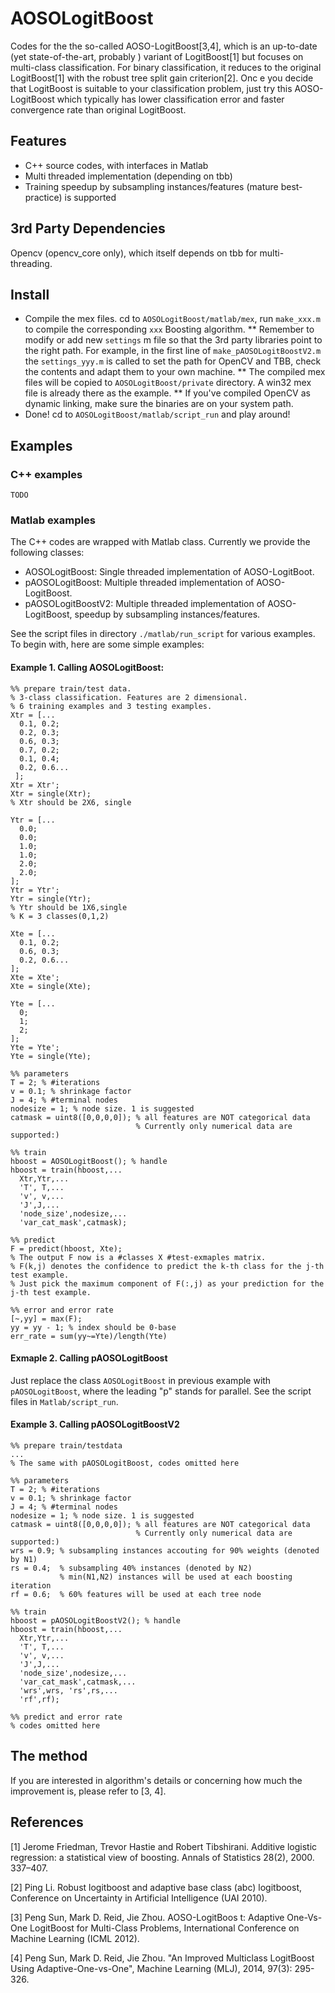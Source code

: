 AOSOLogitBoost
==============

Codes for the the so-called AOSO-LogitBoost[3,4], which is an up-to-date (yet state-of-the-art, probably ) variant of LogitBoost[1] but focuses on multi-class classification. For binary classification, it reduces to the original LogitBoost[1] with the robust tree split gain criterion[2]. Onc e you decide that LogitBoost is suitable to your classification problem, just try this AOSO-LogitBoost which typically has lower classification error and faster convergence rate than original LogitBoost. 

## Features
* C++ source codes, with interfaces in Matlab
* Multi threaded implementation (depending on tbb)
* Training speedup by subsampling instances/features (mature best-practice) is supported

## 3rd Party Dependencies
Opencv (opencv_core only), which itself depends on tbb for multi-threading.

## Install
* Compile the mex files. cd to `AOSOLogitBoost/matlab/mex`, run `make_xxx.m` to compile the corresponding `xxx` Boosting algorithm.
  ** Remember to modify or add new `settings` m file so that the 3rd party libraries point to the right path. For example, in the first line of `make_pAOSOLogitBoostV2.m` the `settings_yyy.m` is called to set the path for OpenCV and TBB, check the contents and adapt them to your own machine.
  ** The compiled mex files will be copied to `AOSOLogitBoost/private` directory. A win32 mex file is already there as the example.
  ** If you've compiled OpenCV as dynamic linking, make sure the binaries are on your system path.
* Done! cd to `AOSOLogitBoost/matlab/script_run` and play around!

## Examples
### C++ examples
    TODO
    
### Matlab examples   
The C++ codes are wrapped with Matlab class. Currently we provide the following classes:
* AOSOLogitBoost: Single threaded implementation of AOSO-LogitBoot.
* pAOSOLogitBoost: Multiple threaded implementation of AOSO-LogitBoost.
* pAOSOLogitBoostV2: Multiple threaded implementation of AOSO-LogitBoost, speedup by subsampling instances/features.

See the script files in directory `./matlab/run_script` for various examples. To begin with, here are some simple examples:

#### Example 1. Calling AOSOLogitBoost: 

    %% prepare train/test data. 
    % 3-class classification. Features are 2 dimensional. 
    % 6 training examples and 3 testing examples. 
    Xtr = [... 
      0.1, 0.2; 
      0.2, 0.3; 
      0.6, 0.3; 
      0.7, 0.2; 
      0.1, 0.4; 
      0.2, 0.6... 
     ]; 
    Xtr = Xtr'; 
    Xtr = single(Xtr); 
    % Xtr should be 2X6, single
    
    Ytr = [... 
      0.0; 
      0.0; 
      1.0; 
      1.0; 
      2.0; 
      2.0; 
    ]; 
    Ytr = Ytr'; 
    Ytr = single(Ytr); 
    % Ytr should be 1X6,single 
    % K = 3 classes(0,1,2)
    
    Xte = [... 
      0.1, 0.2; 
      0.6, 0.3; 
      0.2, 0.6... 
    ]; 
    Xte = Xte'; 
    Xte = single(Xte);
    
    Yte = [... 
      0; 
      1; 
      2; 
    ]; 
    Yte = Yte'; 
    Yte = single(Yte);
    
    %% parameters 
    T = 2; % #iterations 
    v = 0.1; % shrinkage factor 
    J = 4; % #terminal nodes 
    nodesize = 1; % node size. 1 is suggested 
    catmask = uint8([0,0,0,0]); % all features are NOT categorical data 
                                % Currently only numerical data are supported:)
        
    %% train 
    hboost = AOSOLogitBoost(); % handle 
    hboost = train(hboost,... 
      Xtr,Ytr,... 
      'T', T,... 
      'v', v,... 
      'J',J,... 
      'node_size',nodesize,... 
      'var_cat_mask',catmask);
    
    %% predict 
    F = predict(hboost, Xte); 
    % The output F now is a #classes X #test-exmaples matrix. 
    % F(k,j) denotes the confidence to predict the k-th class for the j-th test example. 
    % Just pick the maximum component of F(:,j) as your prediction for the j-th test example.
    
    %% error and error rate 
    [~,yy] = max(F); 
    yy = yy - 1; % index should be 0-base 
    err_rate = sum(yy~=Yte)/length(Yte) 

#### Exmaple 2. Calling pAOSOLogitBoost

Just replace the class `AOSOLogitBoost` in previous example with `pAOSOLogitBoost`, where the leading "p" stands for parallel. See the script files in `Matlab/script_run`.

#### Example 3. Calling pAOSOLogitBoostV2

    %% prepare train/testdata
    ...
    % The same with pAOSOLogitBoost, codes omitted here
    
    %% parameters
    T = 2; % #iterations
    v = 0.1; % shrinkage factor
    J = 4; % #terminal nodes
    nodesize = 1; % node size. 1 is suggested
    catmask = uint8([0,0,0,0]); % all features are NOT categorical data
                                % Currently only numerical data are supported:)
    wrs = 0.9; % subsampling instances accouting for 90% weights (denoted by N1)
    rs = 0.4;  % subsampling 40% instances (denoted by N2)
               % min(N1,N2) instances will be used at each boosting iteration
    rf = 0.6;  % 60% features will be used at each tree node           
    
    %% train    
    hboost = pAOSOLogitBoostV2(); % handle
    hboost = train(hboost,...
      Xtr,Ytr,...
      'T', T,...
      'v', v,...
      'J',J,...
      'node_size',nodesize,...
      'var_cat_mask',catmask,...
      'wrs',wrs, 'rs',rs,...
      'rf',rf);

    %% predict and error rate
    % codes omitted here

## The method
If you are interested in algorithm's details or concerning how much the improvement is, please refer to [3, 4].

## References
[1] Jerome Friedman, Trevor Hastie and Robert Tibshirani. Additive logistic regression: a statistical view of boosting. Annals of Statistics 28(2), 2000. 337–407.

[2] Ping Li. Robust logitboost and adaptive base class (abc) logitboost, Conference on Uncertainty in Artificial Intelligence (UAI 2010).

[3] Peng Sun, Mark D. Reid, Jie Zhou. AOSO-LogitBoos t: Adaptive One-Vs-One LogitBoost for Multi-Class Problems, International Conference on Machine Learning (ICML 2012).

[4] Peng Sun, Mark D. Reid, Jie Zhou. "An Improved Multiclass LogitBoost Using Adaptive-One-vs-One", Machine Learning (MLJ), 2014, 97(3): 295-326.
